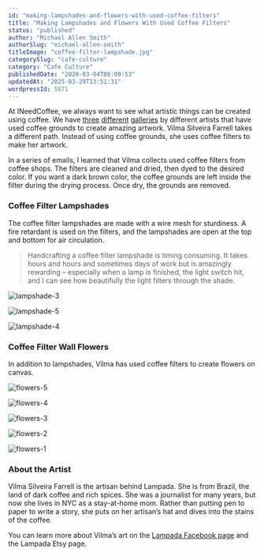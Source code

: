 ```yaml
---
id: "making-lampshades-and-flowers-with-used-coffee-filters"
title: "Making Lampshades and Flowers With Used Coffee Filters"
status: "published"
author: "Michael Allen Smith"
authorSlug: "michael-allen-smith"
titleImage: "coffee-filter-lampshade.jpg"
categorySlug: "cafe-culture"
category: "Cafe Culture"
publishedDate: "2020-03-04T08:00:53"
updatedAt: "2025-03-29T13:51:31"
wordpressId: 5871
---
```


At INeedCoffee, we always want to see what artistic things can be created using coffee. We have [three](/coffee-art/) [different](/art-of-farr-coffee-greeting-cards/) [galleries](/the-coffee-art-corporation/) by different artists that have used coffee grounds to create amazing artwork. Vilma Silveira Farrell takes a different path. Instead of using coffee grounds, she uses coffee filters to make her artwork.

In a series of emails, I learned that Vilma collects used coffee filters from coffee shops. The filters are cleaned and dried, then dyed to the desired color. If you want a dark brown color, the coffee grounds are left inside the filter during the drying process. Once dry, the grounds are removed.

### Coffee Filter Lampshades

The coffee filter lampshades are made with a wire mesh for sturdiness. A fire retardant is used on the filters, and the lampshades are open at the top and bottom for air circulation.

> Handcrafting a coffee filter lampshade is timing consuming. It takes hours and hours and sometimes days of work but is amazingly rewarding – especially when a lamp is finished, the light switch hit, and I can see how beautifully the light filters through the shade.

![lampshade-3](lampshade-3.jpg)

![lampshade-5](lampshade-5.jpg)

![lampshade-4](lampshade-4.jpg)

### Coffee Filter Wall Flowers

In addition to lampshades, Vilma has used coffee filters to create flowers on canvas.

![flowers-5](flowers-5-616x650.jpg)

![flowers-4](flowers-4.jpg)

![flowers-3](flowers-3.jpg)

![flowers-2](flowers-2.jpg)

![flowers-1](flowers-1.jpg)

### About the Artist

Vilma Silveira Farrell is the artisan behind Lampada. She is from Brazil, the land of dark coffee and rich spices. She was a journalist for many years, but now she lives in NYC as a stay-at-home mom. Rather than putting pen to paper to write a story, she puts on her artisan’s hat and dives into the stains of the coffee.

You can learn more about Vilma’s art on the [Lampada Facebook page](https://www.facebook.com/pages/Lampada/193191290786365) and the Lampada Etsy page.
